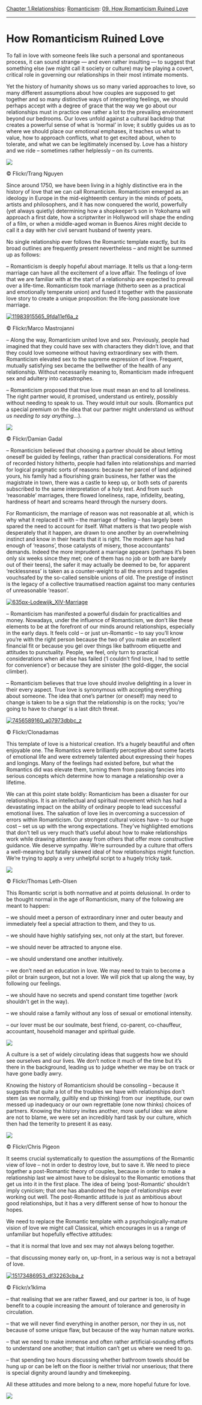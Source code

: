 [Chapter 1.Relationships](https://www.theschooloflife.com/thebookoflife/category/relationships/): [Romanticism](https://www.theschooloflife.com/thebookoflife/category/relationships/romanticism/): [09. How Romanticism Ruined Love](https://www.theschooloflife.com/thebookoflife/how-romanticism-ruined-love/)

* * *

# How Romanticism Ruined Love

To fall in love with someone feels like such a personal and spontaneous process, it can sound strange — and even rather insulting — to suggest that something else (we might call it society or culture) may be playing a covert, critical role in governing our relationships in their most intimate moments.

Yet the history of humanity shows us so many varied approaches to love, so many different assumptions about how couples are supposed to get together and so many distinctive ways of interpreting feelings, we should perhaps accept with a degree of grace that the way we go about our relationships must in practice owe rather a lot to the prevailing environment beyond our bedrooms. Our loves unfold against a cultural backdrop that creates a powerful sense of what is ‘normal’ in love; it subtly guides us as to where we should place our emotional emphases, it teaches us what to value, how to approach conflicts, what to get excited about, when to tolerate, and what we can be legitimately incensed by. Love has a history and we ride – sometimes rather helplessly – on its currents.

 ![](https://www.theschooloflife.com/thebookoflife/wp-content/uploads/2016/04/17781001086_48e8a7a2f2_z.jpg)

© Flickr/Trang Nguyen

Since around 1750, we have been living in a highly distinctive era in the history of love that we can call Romanticism. Romanticism emerged as an ideology in Europe in the mid-eighteenth century in the minds of poets, artists and philosophers, and it has now conquered the world, powerfully (yet always quietly) determining how a shopkeeper’s son in Yokohama will approach a first date, how a scriptwriter in Hollywood will shape the ending of a film, or when a middle-aged woman in Buenos Aires might decide to call it a day with her civil servant husband of twenty years.

No single relationship ever follows the Romantic template exactly, but its broad outlines are frequently present nevertheless – and might be summed up as follows:

– Romanticism is deeply hopeful about marriage. It tells us that a long-term marriage can have all the excitement of a love affair. The feelings of love that we are familiar with at the start of a relationship are expected to prevail over a life-time. Romanticism took marriage (hitherto seen as a practical and emotionally temperate union) and fused it together with the passionate love story to create a unique proposition: the life-long passionate love marriage.

[![11983915565_9fda11ef6a_z](https://www.theschooloflife.com/thebookoflife/wp-content/uploads/2016/04/11983915565_9fda11ef6a_z.jpg)](http://www.thebookoflife.org/wp-content/uploads/2016/04/11983915565_9fda11ef6a_z.jpg)

© Flickr/Marco Mastrojanni

– Along the way, Romanticism united love and sex. Previously, people had imagined that they could have sex with characters they didn’t love, and that they could love someone without having extraordinary sex with them. Romanticism elevated sex to the supreme expression of love. Frequent, mutually satisfying sex became the bellwether of the health of any relationship. Without necessarily meaning to, Romanticism made infrequent sex and adultery into catastrophes.

– Romanticism proposed that true love must mean an end to all loneliness. The right partner would, it promised, understand us entirely, possibly without needing to speak to us. They would intuit our souls. (Romantics put a special premium on the idea that our partner might understand us _without us needing to say anything_…).

 ![](https://www.theschooloflife.com/thebookoflife/wp-content/uploads/2016/04/29133616298_4595257216_z.jpg)

© Flickr/Damian Gadal

– Romanticism believed that choosing a partner should be about letting oneself be guided by feelings, rather than practical considerations. For most of recorded history hitherto, people had fallen into relationships and married for logical pragmatic sorts of reasons: because her parcel of land adjoined yours, his family had a flourishing grain business, her father was the magistrate in town, there was a castle to keep up, or both sets of parents subscribed to the same interpretation of a holy text. And from such ‘reasonable’ marriages, there flowed loneliness, rape, infidelity, beating, hardness of heart and screams heard through the nursery doors.

For Romanticism, the marriage of reason was not reasonable at all, which is why what it replaced it with – the marriage of feeling – has largely been spared the need to account for itself. What matters is that two people wish desperately that it happen, are drawn to one another by an overwhelming instinct and know in their hearts that it is right. The modern age has had enough of ‘reasons’, those catalysts of misery, those accountants’ demands. Indeed the more imprudent a marriage appears (perhaps it’s been only six weeks since they met; one of them has no job or both are barely out of their teens), the safer it may actually be deemed to be, for apparent ‘recklessness’ is taken as a counter-weight to all the errors and tragedies vouchsafed by the so-called sensible unions of old. The prestige of instinct is the legacy of a collective traumatised reaction against too many centuries of unreasonable ‘reason’.

[![635px-Lodewijk_XIV-Marriage](https://www.theschooloflife.com/thebookoflife/wp-content/uploads/2016/04/635px-Lodewijk_XIV-Marriage.jpg)](http://www.thebookoflife.org/wp-content/uploads/2016/04/635px-Lodewijk_XIV-Marriage.jpg)

– Romanticism has manifested a powerful disdain for practicalities and money. Nowadays, under the influence of Romanticism, we don’t like these elements to be at the forefront of our minds around relationships, especially in the early days. It feels cold – or just un-Romantic – to say you’ll know you’re with the right person because the two of you make an excellent financial fit or because you gel over things like bathroom etiquette and attitudes to punctuality. People, we feel, only turn to practical considerations when all else has failed (‘I couldn’t find love, I had to settle for convenience’) or because they are sinister (the gold-digger, the social climber).

– Romanticism believes that true love should involve delighting in a lover in their every aspect. True love is synonymous with accepting everything about someone. The idea that one’s partner (or oneself) may need to change is taken to be a sign that the relationship is on the rocks; ‘you’re going to have to change’ is a last ditch threat.

[![7456589160_a07973dbbc_z](https://www.theschooloflife.com/thebookoflife/wp-content/uploads/2016/04/7456589160_a07973dbbc_z.jpg)](http://www.thebookoflife.org/wp-content/uploads/2016/04/7456589160_a07973dbbc_z.jpg)

© Flickr/Clonadamas

This template of love is a historical creation. It’s a hugely beautiful and often enjoyable one. The Romantics were brilliantly perceptive about some facets of emotional life and were extremely talented about expressing their hopes and longings. Many of the feelings had existed before, but what the Romantics did was elevate them, turning them from passing fancies into serious concepts which determine how to manage a relationship over a lifetime.

We can at this point state boldly: Romanticism has been a disaster for our relationships. It is an intellectual and spiritual movement which has had a devastating impact on the ability of ordinary people to lead successful emotional lives. The salvation of love lies in overcoming a succession of errors within Romanticism. Our strongest cultural voices have – to our huge cost – set us up with the wrong expectations. They’ve highlighted emotions that don’t tell us very much that’s useful about how to make relationships work while drawing attention away from others that offer more constructive guidance. We deserve sympathy. We’re surrounded by a culture that offers a well-meaning but fatally skewed ideal of how relationships might function. We’re trying to apply a very unhelpful script to a hugely tricky task.

 ![](https://www.theschooloflife.com/thebookoflife/wp-content/uploads/2016/04/9411636572_46a6dfa963_z.jpg)

© Flickr/Thomas Leth-Olsen

This Romantic script is both normative and at points delusional. In order to be thought normal in the age of Romanticism, many of the following are meant to happen:

– we should meet a person of extraordinary inner and outer beauty and immediately feel a special attraction to them, and they to us.

– we should have highly satisfying sex, not only at the start, but forever.

– we should never be attracted to anyone else.

– we should understand one another intuitively.

– we don’t need an education in love. We may need to train to become a pilot or brain surgeon, but not a lover. We will pick that up along the way, by following our feelings.

– we should have no secrets and spend constant time together (work shouldn’t get in the way).

– we should raise a family without any loss of sexual or emotional intensity.

– our lover must be our soulmate, best friend, co-parent, co-chauffeur, accountant, household manager and spiritual guide.

![](https://www.theschooloflife.com/thebookoflife/wp-content/uploads/2016/04/6205950570_f9229a5894_z-2.jpg)

A culture is a set of widely circulating ideas that suggests how we should see ourselves and our lives. We don’t notice it much of the time but it’s there in the background, leading us to judge whether we may be on track or have gone badly awry.

Knowing the history of Romanticism should be consoling – because it suggests that quite a lot of the troubles we have with relationships don’t stem (as we normally, guiltily end up thinking) from our &nbsp;ineptitude, our own messed up inadequacy or our own regrettable (one now thinks) choices of partners. Knowing the history invites another, more useful idea: we alone are not to blame, we were set an incredibly hard task by our culture, which then had the temerity to present it as easy.

 ![](https://www.theschooloflife.com/thebookoflife/wp-content/uploads/2016/04/8273209411_065ccb39e2_z.jpg)

© Flickr/Chris Pigeon

It seems crucial systematically to question the assumptions of the Romantic view of love – not in order to destroy love, but to save it. We need to piece together a post-Romantic theory of couples, because in order to make a relationship last we almost have to be disloyal to the Romantic emotions that get us into it in the first place. The idea of being ‘post-Romantic’ shouldn’t imply cynicism; that one has abandoned the hope of relationships ever working out well. The post-Romantic attitude is just as ambitious about good relationships, but it has a very different sense of how to honour the hopes.

We need to replace the Romantic template with a psychologically-mature vision of love we might call Classical, which encourages in us a range of unfamiliar but hopefully effective attitudes:

– that it is normal that love and sex may not always belong together.

– that discussing money early on, up-front, in a serious way is not a betrayal of love.

[![15173486953_df32263cba_z](https://www.theschooloflife.com/thebookoflife/wp-content/uploads/2016/04/15173486953_df32263cba_z.jpg)](http://www.thebookoflife.org/wp-content/uploads/2016/04/15173486953_df32263cba_z.jpg)

© Flickr/x1klima

– that realising that we are rather flawed, and our partner is too, is of huge benefit to a couple increasing the amount of tolerance and generosity in circulation.

– that we will never find everything in another person, nor they in us, not because of some unique flaw, but because of the way human nature works.

– that we need to make immense and often rather artificial-sounding efforts to understand one another; that intuition can’t get us where we need to go.

– that spending two hours discussing whether bathroom towels should be hung up or can be left on the floor is neither trivial nor unserious; that there is special dignity around laundry and timekeeping.

All these attitudes and more belong to a new, more hopeful future for love.

[![](https://img.youtube.com/vi/jltM5qYn25w/0.jpg)](https://www.youtube.com/embed/jltM5qYn25w '')
